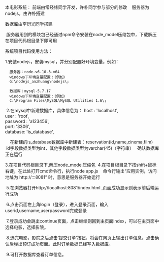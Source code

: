 本电影系统：
  前端由常经纬同学开发，许朴同学参与部分的修改
  
  服务器为nodejs，由许朴搭建
  
  数据库由李衍光同学搭建
  
  服务器用到的模块包已经通过npm命令安装在node_model压缩包中，下载解压在项目代码根目录下即可用
  
  
 
 系统项目代码使用方法：
 
 
  1.安装nodejs，安装mysql，并分别配置好环境变量，例如：
  

      服务器：node-v6.10.3-x64
      windows下环境变量配置：（例如）
      G:\nodejs_anzhuang\nodejs\;

      数据库：mysql-5.7.17
      windows下环境变量配置：（例如）
      C:\Program Files\MySQL\MySQL Utilities 1.6\;


  2.在mysql中新建数据库，具体信息为：
                          host     : 'localhost',       
                          user     : 'root',              
                          password : 'a123456',       
                          port: '3306',                   
                          database: 'is_database', 

     在新建的is_database数据库中新建表：reservation(id,name,cinema,film)
      id字段数据类型为int，其他字段数据类型为varchar(45)（字符串）
   确认数据库正在运行
   
  3.在项目代码根目录下,解压node_model压缩包
  4.在项目根目录下按shift+鼠标右键，在此处打开cmd命令行，执行node app.js
    命令行输出“应用实例，访问地址为 http://:::8081” 时，意思是服务器开始运行
    
    
  5.在浏览器打开http://localhost:8081/index.html ,页面成功显示则表示前后端运行成功
  
  
  6.点击页面左上角login（登录），进入登录页面，输入userid,username,userpassword完成登录
  
  
  7.登录成功会跳出continue页面，点击继续则回到主页面index，可以在主页面中选择电影，选择影院。
  
  
  8.选完电影，影院之后点击‘提交订单’按钮，将会在网页上输出订单信息，点击确认后弹出预订成功页面。此时订单数据已经写入数据库。
  
  9.可打开数据库查看订单信息。
